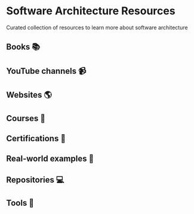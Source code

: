 # Software Architecture Resources

Curated collection of resources to learn more about software architecture

## Books :books:

## YouTube channels :video_camera:

## Websites :earth_americas:

## Courses :pencil:

## Certifications :page_with_curl:

## Real-world examples :pushpin:

## Repositories 💻

## Tools 📐
